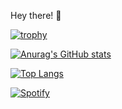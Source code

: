 Hey there! 👋

[![trophy](https://github-profile-trophy.vercel.app/?username=aryanr78&theme=dracula&column=9)](https://github.com/ryo-ma/github-profile-trophy)

[![Anurag's GitHub stats](https://github-readme-stats-9e4w.vercel.app/api?username=aryanr78)
](https://github-readme-stats-9e4w-1q7im80xp-aryanr78.vercel.app/api?username=aryanr78)

[![Top Langs](https://github-readme-stats-9e4w.vercel.app/api/top-langs/?username=aryanr78&layout=pie)
](https://github-readme-stats-9e4w.vercel.app/api/top-langs/?username=aryanr78&layout=pie)

[![Spotify](https://novatorem-novatorem-git-main-aryanr78.vercel.app/api/spotify)](https://open.spotify.com/user/4ytub86gtnmr0ezrg5jten30c)



<!--


[![Anurag's GitHub stats](https://github-readme-stats.vercel.app/api?username=aryanr78)](https://github.com/anuraghazra/github-readme-stats)

**aryanr78/aryanr78** is a ✨ _special_ ✨ repository because its `README.md` (this file) appears on your GitHub profile.

Here are some ideas to get you started:

- 🔭 I’m currently working on ...
- 🌱 I’m currently learning ...
- 👯 I’m looking to collaborate on ...
- 🤔 I’m looking for help with ...
- 💬 Ask me about ...
- 📫 How to reach me: ...
- 😄 Pronouns: ...
- ⚡ Fun fact: ...
-->
